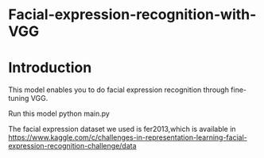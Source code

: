# Facial-expression-recognition-with-VGG
# Introduction
This model enables you to do facial expression recognition through fine-tuning VGG.

   Run this model python main.py

The facial expression dataset we used is fer2013,which is available in https://www.kaggle.com/c/challenges-in-representation-learning-facial-expression-recognition-challenge/data
